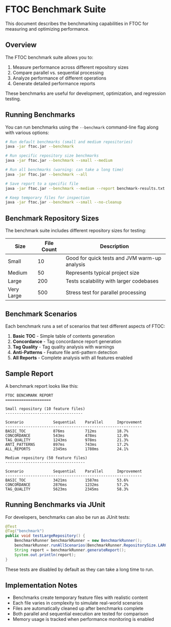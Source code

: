 # FTOC Benchmark Suite

This document describes the benchmarking capabilities in FTOC for measuring and optimizing performance.

## Overview

The FTOC benchmark suite allows you to:

1. Measure performance across different repository sizes
2. Compare parallel vs. sequential processing
3. Analyze performance of different operations
4. Generate detailed performance reports

These benchmarks are useful for development, optimization, and regression testing.

## Running Benchmarks

You can run benchmarks using the `--benchmark` command-line flag along with various options:

```bash
# Run default benchmarks (small and medium repositories)
java -jar ftoc.jar --benchmark

# Run specific repository size benchmarks
java -jar ftoc.jar --benchmark --small --medium

# Run all benchmarks (warning: can take a long time)
java -jar ftoc.jar --benchmark --all

# Save report to a specific file
java -jar ftoc.jar --benchmark --medium --report benchmark-results.txt

# Keep temporary files for inspection
java -jar ftoc.jar --benchmark --small --no-cleanup
```

## Benchmark Repository Sizes

The benchmark suite includes different repository sizes for testing:

| Size | File Count | Description |
|------|------------|-------------|
| Small | 10 | Good for quick tests and JVM warm-up analysis |
| Medium | 50 | Represents typical project size |
| Large | 200 | Tests scalability with larger codebases |
| Very Large | 500 | Stress test for parallel processing |

## Benchmark Scenarios

Each benchmark runs a set of scenarios that test different aspects of FTOC:

1. **Basic TOC** - Simple table of contents generation
2. **Concordance** - Tag concordance report generation
3. **Tag Quality** - Tag quality analysis with warnings
4. **Anti-Patterns** - Feature file anti-pattern detection
5. **All Reports** - Complete analysis with all features enabled

## Sample Report

A benchmark report looks like this:

```
FTOC BENCHMARK REPORT
====================

Small repository (10 feature files)
----------------------------------

Scenario             Sequential    Parallel      Improvement  
------------------------------------------------------------
BASIC_TOC            876ms         712ms         18.7%        
CONCORDANCE          543ms         478ms         12.0%        
TAG_QUALITY          1243ms        978ms         21.3%        
ANTI_PATTERNS        897ms         743ms         17.2%        
ALL_REPORTS          2345ms        1780ms        24.1%        

Medium repository (50 feature files)
-----------------------------------

Scenario             Sequential    Parallel      Improvement  
------------------------------------------------------------
BASIC_TOC            3421ms        1587ms        53.6%        
CONCORDANCE          2876ms        1232ms        57.2%        
TAG_QUALITY          5623ms        2345ms        58.3%        
```

## Running Benchmarks via JUnit

For developers, benchmarks can also be run as JUnit tests:

```java
@Test
@Tag("benchmark")
public void testLargeRepository() {
    BenchmarkRunner benchmarkRunner = new BenchmarkRunner();
    benchmarkRunner.runAllScenarios(BenchmarkRunner.RepositorySize.LARGE);
    String report = benchmarkRunner.generateReport();
    System.out.println(report);
}
```

These tests are disabled by default as they can take a long time to run.

## Implementation Notes

- Benchmarks create temporary feature files with realistic content
- Each file varies in complexity to simulate real-world scenarios
- Files are automatically cleaned up after benchmarks complete
- Both parallel and sequential execution are tested for comparison
- Memory usage is tracked when performance monitoring is enabled